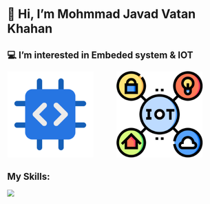 <!--- 
- 👋 Hi, I’m @Mohammadjavadv
- 👀 I’m interested in Embeded system & IOT
- 💻 I’m currently learning Web Programming
- 📫 How to reach me mohammadjavadv1386@gmail.com
--->
<!---
Mohammadjavadv/Mohammadjavadv is a ✨ special ✨ repository because its `README.md` (this file) appears on your GitHub profile.
You can click the Preview link to take a look at your changes.
--->
<h1>👋 Hi, I’m Mohmmad Javad Vatan Khahan</h1>
 <h2 text-align="center">💻 I’m interested in Embeded system & IOT</h2>
<div>
  <img width="200px" src="./integrated-system.png" style="margin-right:50px;"/>
  <img width="200px" src="./iot.png"/>
</div>
<h2>My Skills: </h2>
<img src="https://skillicons.dev/icons?i=c,cpp,arduino,html,css,js,git,github,vscode"/>
